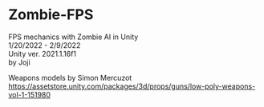 # Zombie-FPS
FPS mechanics with Zombie AI in Unity<br/>
1/20/2022 - 2/9/2022<br/>
Unity ver. 2021.1.16f1<br/>
by Joji<br/>

Weapons models by Simon Mercuzot
https://assetstore.unity.com/packages/3d/props/guns/low-poly-weapons-vol-1-151980
